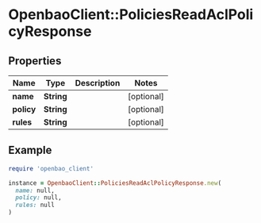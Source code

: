 # OpenbaoClient::PoliciesReadAclPolicyResponse

## Properties

| Name | Type | Description | Notes |
| ---- | ---- | ----------- | ----- |
| **name** | **String** |  | [optional] |
| **policy** | **String** |  | [optional] |
| **rules** | **String** |  | [optional] |

## Example

```ruby
require 'openbao_client'

instance = OpenbaoClient::PoliciesReadAclPolicyResponse.new(
  name: null,
  policy: null,
  rules: null
)
```

